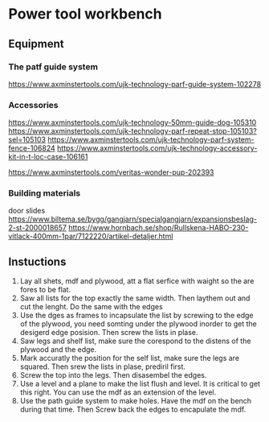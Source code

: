 # Power tool workbench

## Equipment
### The patf guide system
https://www.axminstertools.com/ujk-technology-parf-guide-system-102278

### Accessories
https://www.axminstertools.com/ujk-technology-50mm-guide-dog-105310
https://www.axminstertools.com/ujk-technology-parf-repeat-stop-105103?sel=105103
https://www.axminstertools.com/ujk-technology-parf-system-fence-106824
https://www.axminstertools.com/ujk-technology-accessory-kit-in-t-loc-case-106161

https://www.axminstertools.com/veritas-wonder-pup-202393


### Building materials

door slides 
https://www.biltema.se/bygg/gangjarn/specialgangjarn/expansionsbeslag-2-st-2000018657
https://www.hornbach.se/shop/Rullskena-HABO-230-vitlack-400mm-1par/7122220/artikel-detaljer.html


## Instuctions
1. Lay all shets, mdf and plywood, att a flat serfice with waight so the are fores to be flat.
2. Saw all lists for the top exactly the same width. Then laythem out and cut the lenght.
   Do the same with the edges
3. Use the dges as frames to incapsulate the list by screwing to the edge of the plywood, 
   you need somting under the plywood inorder to get the desigerd edge posision. 
   Then screw the lists in plase.
4. Saw legs and shelf list, make sure the corespond to the distens of the plywood and the edge.
5. Mark accuratly the position for the self list, make sure the legs are squared. 
   Then srew the lists in plase, prediril first.
6. Screw the top into the legs. Then disasembel the edges.
7. Use a level and a plane to make the list flush and level. It is critical to get this right.
   You can use the mdf as an extension of the level.
8. Use the path guide system to make holes. Have the mdf on the bench during that time.
   Then Screw back the edges to encapulate the mdf.
